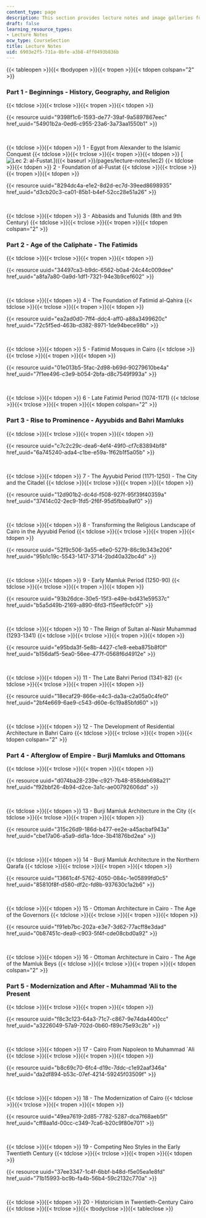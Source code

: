 ```yaml
---
content_type: page
description: This section provides lecture notes and image galleries for the course.
draft: false
learning_resource_types:
- Lecture Notes
ocw_type: CourseSection
title: Lecture Notes
uid: 6903e2f5-731a-0bfe-a3b8-4ff0493b836b
---
```

{{< tableopen >}}{{< tbodyopen >}}{{< tropen >}}{{< tdopen colspan="2" >}}

### Part 1 - Beginnings - History, Geography, and Religion

{{< tdclose >}}{{< trclose >}}{{< tropen >}}{{< tdopen >}}

{{< resource uuid="9398f1c6-1593-de77-39af-9a5897867eec" href_uuid="54901b2a-0ed6-c955-23a6-3a73aa1550b1" >}}

 

{{< tdclose >}}{{< tdopen >}}
1 - Egypt from Alexander to the Islamic Conquest
{{< tdclose >}}{{< trclose >}}{{< tropen >}}{{< tdopen >}}
\[![Lec 2: al-Fustat.](https://ocw.mit.edu/courses/architecture/4-615-the-architecture-of-cairo-spring-2002/lecture-notes/1001.jpg)\]({{< baseurl >}}/pages/lecture-notes/lec2)
{{< tdclose >}}{{< tdopen >}}
2 - Foundation of al-Fustat
{{< tdclose >}}{{< trclose >}}{{< tropen >}}{{< tdopen >}}

{{< resource uuid="8294dc4a-e1e2-8d2d-ec7d-39eed8698935" href_uuid="d3cb20c3-ca01-85b1-b4ef-52cc28e51a26" >}}

 

{{< tdclose >}}{{< tdopen >}}
3 - Abbasids and Tulunids (8th and 9th Century)
{{< tdclose >}}{{< trclose >}}{{< tropen >}}{{< tdopen colspan="2" >}}

### Part 2 - Age of the Caliphate - The Fatimids

{{< tdclose >}}{{< trclose >}}{{< tropen >}}{{< tdopen >}}

{{< resource uuid="34497ca3-b9dc-6562-b0a4-24c44c009dee" href_uuid="a8fa7a80-0a9d-1df1-7321-94e3b9cef602" >}}

 

{{< tdclose >}}{{< tdopen >}}
4 - The Foundation of Fatimid al-Qahira
{{< tdclose >}}{{< trclose >}}{{< tropen >}}{{< tdopen >}}

{{< resource uuid="ea2ad0d0-7ff4-ddc4-aff0-a88a3499620c" href_uuid="72c5f5ed-463b-d382-8971-1de94bece98b" >}}

 

{{< tdclose >}}{{< tdopen >}}
5 - Fatimid Mosques in Cairo
{{< tdclose >}}{{< trclose >}}{{< tropen >}}{{< tdopen >}}

{{< resource uuid="01e013b5-5fac-2d98-b69d-90279610be4a" href_uuid="7f1ee496-c3e9-b054-2bfa-d8c7549f993a" >}}

 

{{< tdclose >}}{{< tdopen >}}
6 - Late Fatimid Period (1074-1171)
{{< tdclose >}}{{< trclose >}}{{< tropen >}}{{< tdopen colspan="2" >}}

### Part 3 - Rise to Prominence - Ayyubids and Bahri Mamluks

{{< tdclose >}}{{< trclose >}}{{< tropen >}}{{< tdopen >}}

{{< resource uuid="c7c2c29c-dea6-4ef4-49f0-cf7c83894bf8" href_uuid="6a745240-ada4-c1be-e59a-1f62b1f5a05b" >}}

 

{{< tdclose >}}{{< tdopen >}}
7 - The Ayyubid Period (1171-1250) - The City and the Citadel
{{< tdclose >}}{{< trclose >}}{{< tropen >}}{{< tdopen >}}

{{< resource uuid="12d901b2-dc4d-f508-927f-95f39f40359a" href_uuid="37414c02-2ec9-1fd5-2f6f-95d5fbba9af0" >}}

 

{{< tdclose >}}{{< tdopen >}}
8 - Transforming the Religious Landscape of Cairo in the Ayyubid Period
{{< tdclose >}}{{< trclose >}}{{< tropen >}}{{< tdopen >}}

{{< resource uuid="52f9c506-3a55-e6e0-5279-86c9b343e206" href_uuid="95b1c19c-5543-1417-3714-2bd40a32bc4d" >}}

 

{{< tdclose >}}{{< tdopen >}}
9 - Early Mamluk Period (1250-90)
{{< tdclose >}}{{< trclose >}}{{< tropen >}}{{< tdopen >}}

{{< resource uuid="93b26dce-30e5-15f3-e49e-bd431e59537c" href_uuid="b5a5d49b-2169-a890-6fd3-f15eef9cfc0f" >}}

 

{{< tdclose >}}{{< tdopen >}}
10 - The Reign of Sultan al-Nasir Muhammad (1293-1341)
{{< tdclose >}}{{< trclose >}}{{< tropen >}}{{< tdopen >}}

{{< resource uuid="e95bda3f-5e8b-4427-c1e8-eeba875b8f0f" href_uuid="b156daf5-5ea0-56ee-477f-0568f6d4912e" >}}

 

{{< tdclose >}}{{< tdopen >}}
11 - The Late Bahri Period (1341-82)
{{< tdclose >}}{{< trclose >}}{{< tropen >}}{{< tdopen >}}

{{< resource uuid="18ecaf29-866e-e4c3-da3a-c2a05a0c4fe0" href_uuid="2bf4e669-6ae9-c543-d60e-6c19a85bfd60" >}}

 

{{< tdclose >}}{{< tdopen >}}
12 - The Development of Residential Architecture in Bahri Cairo
{{< tdclose >}}{{< trclose >}}{{< tropen >}}{{< tdopen colspan="2" >}}

### Part 4 - Afterglow of Empire - Burji Mamluks and Ottomans

{{< tdclose >}}{{< trclose >}}{{< tropen >}}{{< tdopen >}}

{{< resource uuid="d074ba28-239e-c921-7b48-858deb698a21" href_uuid="f92bbf26-4b94-d2ce-3a1c-ae00792606dd" >}}

 

{{< tdclose >}}{{< tdopen >}}
13 - Burji Mamluk Architecture in the City
{{< tdclose >}}{{< trclose >}}{{< tropen >}}{{< tdopen >}}

{{< resource uuid="315c26d9-186d-b477-ee2e-a45acbaf943a" href_uuid="cbe17a06-a5a9-dd1a-1dce-3b41876bd2ea" >}}

 

{{< tdclose >}}{{< tdopen >}}
14 - Burji Mamluk Architecture in the Northern Qarafa
{{< tdclose >}}{{< trclose >}}{{< tropen >}}{{< tdopen >}}

{{< resource uuid="13661c4f-5762-4050-084c-1e05899fd0c5" href_uuid="85810f8f-d580-df2c-fd8b-937630c1a2b6" >}}

 

{{< tdclose >}}{{< tdopen >}}
15 - Ottoman Architecture in Cairo - The Age of the Governors
{{< tdclose >}}{{< trclose >}}{{< tropen >}}{{< tdopen >}}

{{< resource uuid="f91eb7bc-202a-e3e7-3d62-77acff8e3dad" href_uuid="0b87451c-dea9-c903-5f4f-cde08cbd0a92" >}}

 

{{< tdclose >}}{{< tdopen >}}
16 - Ottoman Architecture in Cairo - The Age of the Mamluk Beys
{{< tdclose >}}{{< trclose >}}{{< tropen >}}{{< tdopen colspan="2" >}}

### Part 5 - Modernization and After - Muhammad ‘Ali to the Present

{{< tdclose >}}{{< trclose >}}{{< tropen >}}{{< tdopen >}}

{{< resource uuid="f8c3c123-64a3-71c7-c867-9e74da4400cc" href_uuid="a3226049-57a9-702d-0b60-f89c75e93c2b" >}}

 

{{< tdclose >}}{{< tdopen >}}
17 - Cairo From Napoleon to Muhammad \`Ali
{{< tdclose >}}{{< trclose >}}{{< tropen >}}{{< tdopen >}}

{{< resource uuid="b8c69c70-6fc4-d19c-7ddc-c1e92aaf346a" href_uuid="da2df894-b53c-07ef-4214-59245f03509f" >}}

 

{{< tdclose >}}{{< tdopen >}}
18 - The Modernization of Cairo
{{< tdclose >}}{{< trclose >}}{{< tropen >}}{{< tdopen >}}

{{< resource uuid="49ea7619-2d85-7782-5287-dca7f68aeb5f" href_uuid="cff8aa1d-00cc-c349-7ca6-b20c9f80e701" >}}

 

{{< tdclose >}}{{< tdopen >}}
19 - Competing Neo Styles in the Early Twentieth Century
{{< tdclose >}}{{< trclose >}}{{< tropen >}}{{< tdopen >}}

{{< resource uuid="37ee3347-1c4f-6bbf-b48d-f5e05ea1e8fd" href_uuid="71b15993-bc9b-fa4b-56b4-59c2132c770a" >}}

 

{{< tdclose >}}{{< tdopen >}}
20 - Historicism in Twentieth-Century Cairo
{{< tdclose >}}{{< trclose >}}{{< tbodyclose >}}{{< tableclose >}}